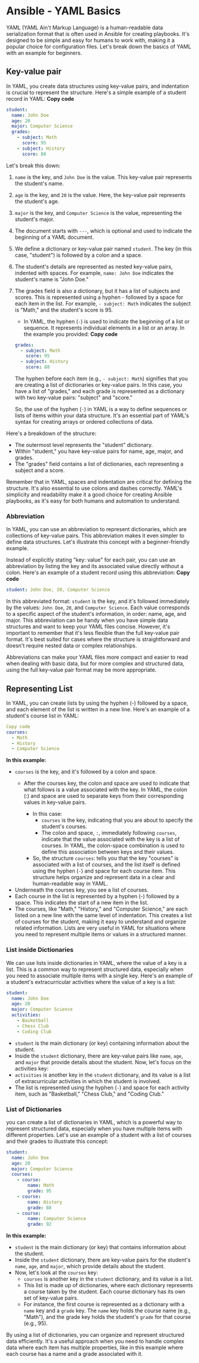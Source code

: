 # Ansible - YAML Basics
YAML (YAML Ain't Markup Language) is a human-readable data serialization format that is often used in Ansible for creating playbooks. It's designed to be simple and easy for humans to work with, making it a popular choice for configuration files. Let's break down the basics of YAML with an example for beginners.

## Key-value pair
In YAML, you create data structures using key-value pairs, and indentation is crucial to represent the structure. Here's a simple example of a student record in YAML:
**Copy code**
```yaml
student:
  name: John Doe
  age: 20
  major: Computer Science
  grades:
    - subject: Math
      score: 95
    - subject: History
      score: 88
```
Let's break this down:
1. `name` is the key, and `John Doe` is the value. This key-value pair represents the student's name.
2. `age` is the key, and `20` is the value. Here, the key-value pair represents the student's age.
3. `major` is the key, and `Computer Science` is the value, representing the student's major.
4. The document starts with `---`, which is optional and used to indicate the beginning of a YAML document.
5. We define a dictionary or key-value pair named `student`. The key (in this case, "student") is followed by a colon and a space.
6. The student's details are represented as nested key-value pairs, indented with spaces. For example, `name: John Doe` indicates the student's name is "John Doe."
7. The grades field is also a dictionary, but it has a list of subjects and scores. This is represented using a hyphen - followed by a space for each item in the list. For example, `- subject: Math` indicates the subject is "Math," and the student's score is 95.
   - In YAML, the hyphen (`-`) is used to indicate the beginning of a list or sequence. It represents individual elements in a list or an array. In the example you provided:
     **Copy code**
    ```yaml
    grades:
      - subject: Math
        score: 95
      - subject: History
        score: 88
    ```
    The hyphen before each item (e.g., `- subject: Math`) signifies that you are creating a list of dictionaries or key-value pairs. In this case, you have a list of "grades," and each grade is represented as a dictionary with two key-value pairs: "subject" and "score."

    So, the use of the hyphen (`-`) in YAML is a way to define sequences or lists of items within your data structure. It's an essential part of YAML's syntax for creating arrays or ordered collections of data.

Here's a breakdown of the structure:
- The outermost level represents the "student" dictionary.
- Within "student," you have key-value pairs for name, age, major, and grades.
- The "grades" field contains a list of dictionaries, each representing a subject and a score.

Remember that in YAML, spaces and indentation are critical for defining the structure. It's also essential to use colons and dashes correctly. YAML's simplicity and readability make it a good choice for creating Ansible playbooks, as it's easy for both humans and automation to understand.

### Abbreviation
In YAML, you can use an abbreviation to represent dictionaries, which are collections of key-value pairs. This abbreviation makes it even simpler to define data structures. Let's illustrate this concept with a beginner-friendly example.

Instead of explicitly stating "key: value" for each pair, you can use an abbreviation by listing the key and its associated value directly without a colon. Here's an example of a student record using this abbreviation:
**Copy code**
```yaml
student: John Doe, 20, Computer Science
```
In this abbreviated format:
`student` is the key, and it's followed immediately by the values: `John Doe`, `20`, and `Computer Science`. Each value corresponds to a specific aspect of the student's information, in order: name, age, and major.
This abbreviation can be handy when you have simple data structures and want to keep your YAML files concise. However, it's important to remember that it's less flexible than the full key-value pair format. It's best suited for cases where the structure is straightforward and doesn't require nested data or complex relationships.

Abbreviations can make your YAML files more compact and easier to read when dealing with basic data, but for more complex and structured data, using the full key-value pair format may be more appropriate.

## Representing List
In YAML, you can create lists by using the hyphen (-) followed by a space, and each element of the list is written in a new line. Here's an example of a student's course list in YAML:
```yaml
Copy code
courses:
  - Math
  - History
  - Computer Science
```
**In this example:**
- `courses` is the key, and it's followed by a colon and space.
    - After the courses key, the colon and space are used to indicate that what follows is a value associated with the key. In YAML, the colon (:) and space are used to separate keys from their corresponding values in key-value pairs.

      - In this case:
        - `courses` is the key, indicating that you are about to specify the student's courses.
        - The colon and space, `:`, immediately following `courses`, indicate that the value associated with the key is a list of courses. In YAML, the colon-space combination is used to define this association between keys and their values.
      - So, the structure `courses`: tells you that the key "courses" is associated with a list of courses, and the list itself is defined using the hyphen (`-`) and space for each course item. This structure helps organize and       represent data in a clear and human-readable way in YAML.
- Underneath the courses key, you see a list of courses.
- Each course in the list is represented by a hyphen (-) followed by a space. This indicates the start of a new item in the list.
- The courses, like "Math," "History," and "Computer Science," are each listed on a new line with the same level of indentation.
This creates a list of courses for the student, making it easy to understand and organize related information. Lists are very useful in YAML for situations where you need to represent multiple items or values in a structured manner.

### List inside Dictionaries
We can use lists inside dictionaries in YAML, where the value of a key is a list. This is a common way to represent structured data, especially when you need to associate multiple items with a single key. Here's an example of a student's extracurricular activities where the value of a key is a list:
```yaml
student:
  name: John Doe
  age: 20
  major: Computer Science
  activities:
    - Basketball
    - Chess Club
    - Coding Club
```
- `student` is the main dictionary (or key) containing information about the student.
- Inside the `student` dictionary, there are key-value pairs like `name`, `age`, and `major` that provide details about the student.
Now, let's focus on the activities key:
- `activities` is another key in the `student` dictionary, and its value is a list of extracurricular activities in which the student is involved.
- The list is represented using the hyphen (`-`) and space for each activity item, such as "Basketball," "Chess Club," and "Coding Club."

### List of Dictionaries
you can create a list of dictionaries in YAML, which is a powerful way to represent structured data, especially when you have multiple items with different properties. Let's use an example of a student with a list of courses and their grades to illustrate this concept:
```yaml
student:
  name: John Doe
  age: 20
  major: Computer Science
  courses:
    - course:
        name: Math
        grade: 95
    - course:
        name: History
        grade: 88
    - course:
        name: Computer Science
        grade: 92
```
**In this example:**
- `student` is the main dictionary (or key) that contains information about the student.
- Inside the `student` dictionary, there are key-value pairs for the student's `name`, `age`, and `major`, which provide details about the student.
- Now, let's look at the `courses` key:
  - `courses` is another key in the `student` dictionary, and its value is a list.
  - This list is made up of dictionaries, where each dictionary represents a course taken by the student. Each course dictionary has its own set of key-value pairs.
  - For instance, the first course is represented as a dictionary with a `name` key and a `grade` key. The `name` key holds the course name (e.g., "Math"), and the grade key holds the student's `grade` for that course (e.g., 95).

By using a list of dictionaries, you can organize and represent structured data efficiently. It's a useful approach when you need to handle complex data where each item has multiple properties, like in this example where each course has a name and a grade associated with it.


